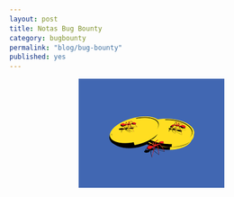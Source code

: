 ```yaml
---
layout: post
title: Notas Bug Bounty
category: bugbounty
permalink: "blog/bug-bounty"
published: yes
---
```


<img class="differentSize50" src="/assets/img/ants.png" alt="antsBUGBOUNTY" style="margin:auto; display:block;">
